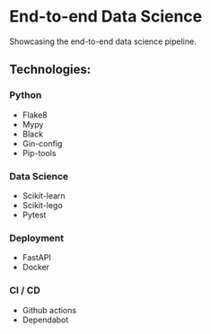 # End-to-end Data Science

Showcasing the end-to-end data science pipeline.

## Technologies:

### Python
- Flake8
- Mypy
- Black
- Gin-config
- Pip-tools

### Data Science
- Scikit-learn
- Scikit-lego
- Pytest

### Deployment
- FastAPI
- Docker

### CI / CD
- Github actions
- Dependabot
